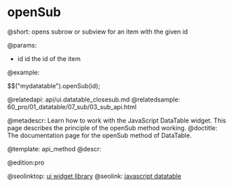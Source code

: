 openSub
=============

@short:
	opens subrow or subview for an item with the given id

@params:

- id		id		the id of the item


@example:

$$("mydatatable").openSub(id);


@relatedapi:
	api/ui.datatable_closesub.md
@relatedsample:
    60_pro/01_datatable/07_sub/03_sub_api.html


@metadescr: Learn how to work with the JavaScript DataTable widget. This page describes the principle of the openSub method working. 
@doctitle: The documentation page for the openSub method of DataTable.


@template:	api_method
@descr:

@edition:pro

@seolinktop: [ui widget library](https://webix.com)
@seolink: [javascript datatable](https://webix.com/widget/datatable/)
